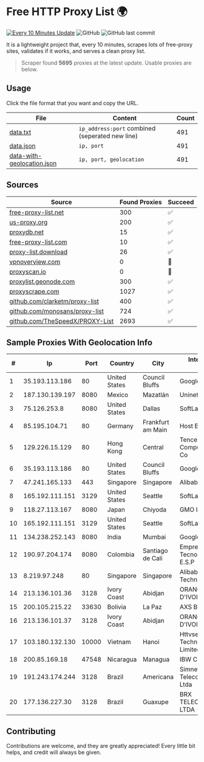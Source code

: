 
# Free HTTP Proxy List 🌍

[![Every 10 Minutes Update](https://github.com/mertguvencli/http-proxy-list/actions/workflows/main.yml/badge.svg?branch=main)](https://github.com/mertguvencli/http-proxy-list/actions/workflows/main.yml)
![GitHub](https://img.shields.io/github/license/mertguvencli/http-proxy-list)
![GitHub last commit](https://img.shields.io/github/last-commit/mertguvencli/http-proxy-list)

It is a lightweight project that, every 10 minutes, scrapes lots of free-proxy sites, validates if it works, and serves a clean proxy list.


> Scraper found **5695** proxies at the latest update. Usable proxies are below.

## Usage

Click the file format that you want and copy the URL.


|File|Content|Count|
|----|-------|-----|
|[data.txt](https://raw.githubusercontent.com/mertguvencli/http-proxy-list/main/proxy-list/data.txt)|`ip_address:port` combined (seperated new line)|491|
|[data.json](https://raw.githubusercontent.com/mertguvencli/http-proxy-list/main/proxy-list/data.json)|`ip, port`|491|
|[data-with-geolocation.json](https://raw.githubusercontent.com/mertguvencli/http-proxy-list/main/proxy-list/data-with-geolocation.json)|`ip, port, geolocation`|491|

## Sources

|Source|Found Proxies|Succeed|
|------|-------------|-------|
|[free-proxy-list.net](https://free-proxy-list.net)|300|✅|
|[us-proxy.org](https://www.us-proxy.org)|200|✅|
|[proxydb.net](http://proxydb.net)|15|✅|
|[free-proxy-list.com](https://free-proxy-list.com/?page=&port=&type%5B%5D=http&type%5B%5D=https&up_time=0&search=Search)|10|✅|
|[proxy-list.download](https://www.proxy-list.download/HTTP)|26|✅|
|[vpnoverview.com](https://vpnoverview.com/privacy/anonymous-browsing/free-proxy-servers)|0|🚫|
|[proxyscan.io](https://www.proxyscan.io)|0|🚫|
|[proxylist.geonode.com](https://proxylist.geonode.com/api/proxy-list?limit=300&page=1&sort_by=lastChecked&sort_type=desc&protocols=http,https)|300|✅|
|[proxyscrape.com](https://api.proxyscrape.com/v2/?request=displayproxies&protocol=http&timeout=10000&country=all&ssl=all&anonymity=all)|1027|✅|
|[github.com/clarketm/proxy-list](https://raw.githubusercontent.com/clarketm/proxy-list/master/proxy-list-raw.txt)|400|✅|
|[github.com/monosans/proxy-list](https://raw.githubusercontent.com/monosans/proxy-list/main/proxies/http.txt)|724|✅|
|[github.com/TheSpeedX/PROXY-List](https://raw.githubusercontent.com/TheSpeedX/PROXY-List/master/http.txt)|2693|✅|


## Sample Proxies With Geolocation Info

|#|Ip|Port|Country|City|Internet Service Provider|
|-|--|----|-------|----|-------------------------|
|1|35.193.113.186|80|United States|Council Bluffs|Google LLC|
|2|187.130.139.197|8080|Mexico|Mazatlán|Uninet S.A. de C.V.|
|3|75.126.253.8|8080|United States|Dallas|SoftLayer|
|4|85.195.104.71|80|Germany|Frankfurt am Main|Host Europe GmbH|
|5|129.226.15.129|80|Hong Kong|Central|Tencent Cloud Computing (Beijing) Co|
|6|35.193.113.186|80|United States|Council Bluffs|Google LLC|
|7|47.241.165.133|443|Singapore|Singapore|Alibaba.com LLC|
|8|165.192.111.151|3129|United States|Seattle|SoftLayer|
|9|118.27.113.167|8080|Japan|Chiyoda|GMO Internet, Inc.|
|10|165.192.111.151|3129|United States|Seattle|SoftLayer|
|11|134.238.252.143|8080|India|Mumbai|Google LLC|
|12|190.97.204.174|8080|Colombia|Santiago de Cali|Empresa de Recursos Tecnologicos S.A E.S.P|
|13|8.219.97.248|80|Singapore|Singapore|Alibaba (US) Technology Co., Ltd.|
|14|213.136.101.36|3128|Ivory Coast|Abidjan|ORANGE COTE D'IVOIRE|
|15|200.105.215.22|33630|Bolivia|La Paz|AXS Bolivia S. A.|
|16|213.136.101.37|3128|Ivory Coast|Abidjan|ORANGE COTE D'IVOIRE|
|17|103.180.132.130|10000|Vietnam|Hanoi|Httvserver Technology Company Limited|
|18|200.85.169.18|47548|Nicaragua|Managua|IBW Communications|
|19|191.243.174.244|3128|Brazil|Americana|Simnet Telecomunicacoes Ltda|
|20|177.136.227.30|3128|Brazil|Guaxupe|BRX TELECOMUNICACOES LTDA - EPP|



## Contributing

Contributions are welcome, and they are greatly appreciated! Every
little bit helps, and credit will always be given.

